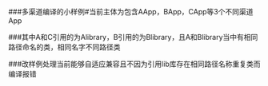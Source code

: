 ###多渠道编译的小样例#当前主体为包含AApp，BApp，CApp等3个不同渠道App

###其中A和C引用的为Alibrary，B引用的为Blibrary，且A和Blibrary当中有相同路径命名的类，相同名字不同路径类

###改样例处理当前能够自适应兼容且不因为引用lib库存在相同路径名称重复类而编译报错


